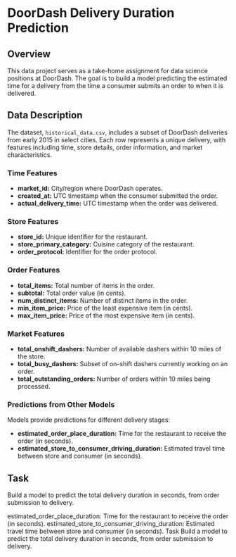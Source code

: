 # DoorDash Delivery Duration Prediction

## Overview

This data project serves as a take-home assignment for data science positions at DoorDash. The goal is to build a model predicting the estimated time for a delivery from the time a consumer submits an order to when it is delivered.

## Data Description

The dataset, `historical_data.csv`, includes a subset of DoorDash deliveries from early 2015 in select cities. Each row represents a unique delivery, with features including time, store details, order information, and market characteristics.

### Time Features

- **market_id:** City/region where DoorDash operates.
- **created_at:** UTC timestamp when the consumer submitted the order.
- **actual_delivery_time:** UTC timestamp when the order was delivered.

### Store Features

- **store_id:** Unique identifier for the restaurant.
- **store_primary_category:** Cuisine category of the restaurant.
- **order_protocol:** Identifier for the order protocol.

### Order Features

- **total_items:** Total number of items in the order.
- **subtotal:** Total order value (in cents).
- **num_distinct_items:** Number of distinct items in the order.
- **min_item_price:** Price of the least expensive item (in cents).
- **max_item_price:** Price of the most expensive item (in cents).

### Market Features

- **total_onshift_dashers:** Number of available dashers within 10 miles of the store.
- **total_busy_dashers:** Subset of on-shift dashers currently working on an order.
- **total_outstanding_orders:** Number of orders within 10 miles being processed.

### Predictions from Other Models

Models provide predictions for different delivery stages:

- **estimated_order_place_duration:** Time for the restaurant to receive the order (in seconds).
- **estimated_store_to_consumer_driving_duration:** Estimated travel time between store and consumer (in seconds).

## Task

Build a model to predict the total delivery duration in seconds, from order submission to delivery.


estimated_order_place_duration: Time for the restaurant to receive the order (in seconds).
estimated_store_to_consumer_driving_duration: Estimated travel time between store and consumer (in seconds).
Task
Build a model to predict the total delivery duration in seconds, from order submission to delivery.
